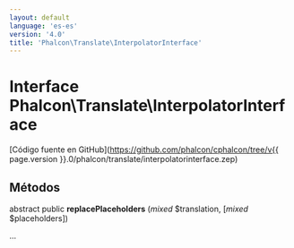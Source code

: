 ```yaml
---
layout: default
language: 'es-es'
version: '4.0'
title: 'Phalcon\Translate\InterpolatorInterface'
---
```


# Interface **Phalcon\Translate\InterpolatorInterface**

[Código fuente en GitHub](https://github.com/phalcon/cphalcon/tree/v{{ page.version }}.0/phalcon/translate/interpolatorinterface.zep)

## Métodos

abstract public **replacePlaceholders** (*mixed* $translation, [*mixed* $placeholders])

...